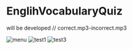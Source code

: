 # EnglihVocabularyQuiz
will be developed  // correct.mp3-incorrect.mp3 

![menu](https://github.com/AliArdal/EnglihVocabularyQuiz/assets/135712333/db032d01-e4f6-49ab-bfaa-dd3aa6e9501d)
![test1](https://github.com/AliArdal/EnglihVocabularyQuiz/assets/135712333/788518d6-e541-4c3d-965d-9568c0d77ffe)
![test3](https://github.com/AliArdal/EnglihVocabularyQuiz/assets/135712333/c04fb72a-6522-4940-87fa-cb203bc2a0dd)

